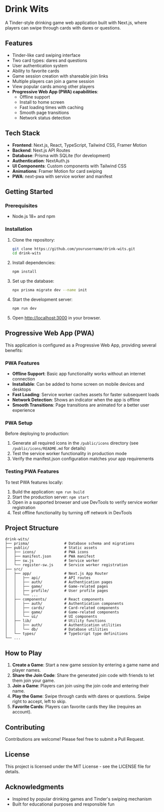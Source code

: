 # Drink Wits

A Tinder-style drinking game web application built with Next.js, where players can swipe through cards with dares or questions.

## Features

- Tinder-like card swiping interface
- Two card types: dares and questions
- User authentication system
- Ability to favorite cards
- Game session creation with shareable join links
- Multiple players can join a game session
- View popular cards among other players
- **Progressive Web App (PWA) capabilities**:
  - Offline support
  - Install to home screen
  - Fast loading times with caching
  - Smooth page transitions
  - Network status detection

## Tech Stack

- **Frontend**: Next.js, React, TypeScript, Tailwind CSS, Framer Motion
- **Backend**: Next.js API Routes
- **Database**: Prisma with SQLite (for development)
- **Authentication**: NextAuth.js
- **UI Components**: Custom components with Tailwind CSS
- **Animations**: Framer Motion for card swiping
- **PWA**: next-pwa with service worker and manifest

## Getting Started

### Prerequisites

- Node.js 18+ and npm

### Installation

1. Clone the repository:
   ```bash
   git clone https://github.com/yourusername/drink-wits.git
   cd drink-wits
   ```

2. Install dependencies:
   ```bash
   npm install
   ```

3. Set up the database:
   ```bash
   npx prisma migrate dev --name init
   ```

4. Start the development server:
   ```bash
   npm run dev
   ```

5. Open [http://localhost:3000](http://localhost:3000) in your browser.

## Progressive Web App (PWA)

This application is configured as a Progressive Web App, providing several benefits:

### PWA Features
- **Offline Support**: Basic app functionality works without an internet connection
- **Installable**: Can be added to home screen on mobile devices and desktops
- **Fast Loading**: Service worker caches assets for faster subsequent loads
- **Network Detection**: Shows an indicator when the app is offline
- **Smooth Transitions**: Page transitions are animated for a better user experience

### PWA Setup
Before deploying to production:
1. Generate all required icons in the `/public/icons` directory (see `/public/icons/README.md` for details)
2. Test the service worker functionality in production mode
3. Verify the manifest.json configuration matches your app requirements

### Testing PWA Features
To test PWA features locally:
1. Build the application: `npm run build`
2. Start the production server: `npm start`
3. Open in a supported browser and use DevTools to verify service worker registration
4. Test offline functionality by turning off network in DevTools

## Project Structure

```
drink-wits/
├── prisma/                # Database schema and migrations
├── public/                # Static assets
│   ├── icons/             # PWA icons
│   ├── manifest.json      # PWA manifest
│   ├── sw.js              # Service worker
│   └── register-sw.js     # Service worker registration
├── src/
│   ├── app/               # Next.js App Router
│   │   ├── api/           # API routes
│   │   ├── auth/          # Authentication pages
│   │   ├── game/          # Game-related pages
│   │   ├── profile/       # User profile pages
│   │   └── ...
│   ├── components/        # React components
│   │   ├── auth/          # Authentication components
│   │   ├── cards/         # Card-related components
│   │   ├── game/          # Game-related components
│   │   └── ui/            # UI components
│   ├── lib/               # Utility functions
│   │   ├── auth/          # Authentication utilities
│   │   └── db/            # Database utilities
│   └── types/             # TypeScript type definitions
└── ...
```

## How to Play

1. **Create a Game**: Start a new game session by entering a game name and player names.
2. **Share the Join Code**: Share the generated join code with friends to let them join your game.
3. **Join a Game**: Players can join using the join code and entering their name.
4. **Play the Game**: Swipe through cards with dares or questions. Swipe right to accept, left to skip.
5. **Favorite Cards**: Players can favorite cards they like (requires an account).

## Contributing

Contributions are welcome! Please feel free to submit a Pull Request.

## License

This project is licensed under the MIT License - see the LICENSE file for details.

## Acknowledgments

- Inspired by popular drinking games and Tinder's swiping mechanism
- Built for educational purposes and responsible fun
